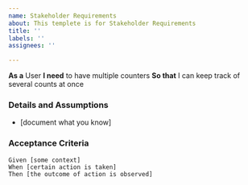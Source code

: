 ```yaml
---
name: Stakeholder Requirements
about: This templete is for Stakeholder Requirements
title: ''
labels: ''
assignees: ''

---
```


**As a** User
 **I need** to have multiple counters
 **So that** I can keep track of several counts at once 
   
 ### Details and Assumptions
 * [document what you know]
   
 ### Acceptance Criteria  
   
 ```gherkin
 Given [some context]
 When [certain action is taken]
 Then [the outcome of action is observed]
 ```
